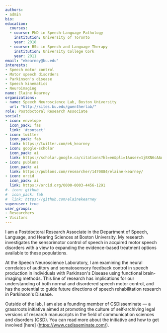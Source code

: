 ```yaml
---
authors:
- admin
bio:
education:
  courses:
  - course: PhD in Speech-Language Pathology
    institution: University of Toronto
    year: 2018
  - course: BSc in Speech and Language Therapy
    institution: University College Cork
    year: 2011
email: "ekearney@bu.edu"
interests:
- Speech motor control
- Motor speech disorders
- Parkinson's disease
- Speech kinematics
- Neuroimaging
name: Elaine Kearney
organizations:
- name: Speech Neuroscience Lab, Boston University
  url: "http://sites.bu.edu/guentherlab/"
role: Postdoctoral Research Associate
social:
- icon: envelope
  icon_pack: fas
  link: '#contact'
- icon: twitter
  icon_pack: fab
  link: https://twitter.com/ek_kearney
- icon: google-scholar
  icon_pack: ai
  link: https://scholar.google.ca/citations?hl=en&pli=1&user=1jBXN6cAAAAJ
- icon: publons
  icon_pack: ai
  link: https://publons.com/researcher/1470884/elaine-kearney/
- icon: orcid
  icon_pack: ai
  link: https://orcid.org/0000-0003-4456-1291
#- icon: github
#  icon_pack: fab
#  link: https://github.com/elainekearney
superuser: true
user_groups:
- Researchers
- Visitors
---
```


I am a Postdoctoral Research Associate in the Department of Speech, Language, and Hearing Sciences at Boston University. My research investigates the sensorimotor control of speech in acquired motor speech disorders with a view to expanding the evidence-based treatment options available to these populations.

At the Speech Neuroscience Laboratory, I am examining the neural correlates of auditory and somatosensory feedback control in speech production in individuals with Parkinson's Disease using functional brain-imaging methods. This line of research has implications for our understanding of both normal and disordered speech motor control, and has the potential to guide future directions of speech rehabilitation research in Parkinson's Disease.

Outside of the lab, I am also a founding member of CSDisseminate — a grassroots initiative aimed at promoting the culture of self‑archiving legal versions of research manuscripts in the field of communication sciences and disorders (CSD). You can read more about the initiative and how to get involved [here] (https://www.csdisseminate.com/).